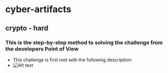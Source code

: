 # cyber-artifacts

## crypto - hard

### This is the step-by-step method to solving the challenge from the developers Point of View

* This challenge is first met with the following description:
* ![Alt text](URL "https://github.com/JohnZabriskie/JerseyCTFIV-Writeups/assets/98345161/c253be32-56d2-4e23-8ff6-7701a59f339a")


